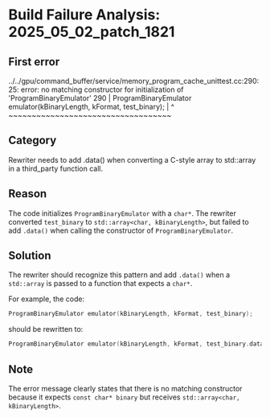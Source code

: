 # Build Failure Analysis: 2025_05_02_patch_1821

## First error

../../gpu/command_buffer/service/memory_program_cache_unittest.cc:290:25: error: no matching constructor for initialization of 'ProgramBinaryEmulator'
  290 |   ProgramBinaryEmulator emulator(kBinaryLength, kFormat, test_binary);
      |                         ^        ~~~~~~~~~~~~~~~~~~~~~~~~~~~~~~~~~~~

## Category
Rewriter needs to add .data() when converting a C-style array to std::array in a third_party function call.

## Reason
The code initializes `ProgramBinaryEmulator` with a `char*`. The rewriter converted `test_binary` to `std::array<char, kBinaryLength>`, but failed to add `.data()` when calling the constructor of `ProgramBinaryEmulator`.

## Solution
The rewriter should recognize this pattern and add `.data()` when a `std::array` is passed to a function that expects a `char*`.

For example, the code:
```c++
ProgramBinaryEmulator emulator(kBinaryLength, kFormat, test_binary);
```
should be rewritten to:
```c++
ProgramBinaryEmulator emulator(kBinaryLength, kFormat, test_binary.data());
```

## Note
The error message clearly states that there is no matching constructor because it expects `const char* binary` but receives `std::array<char, kBinaryLength>`.